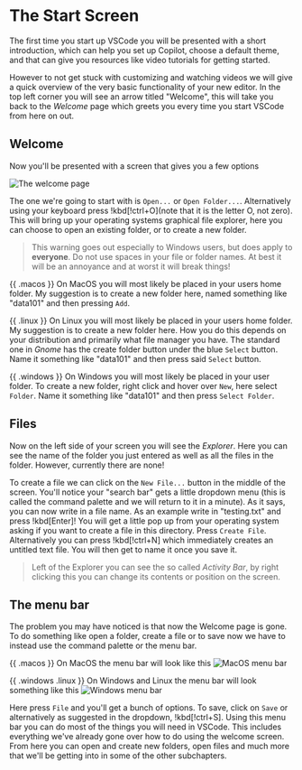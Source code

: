 # The Start Screen

The first time you start up VSCode you will be presented with a short
introduction, which can help you set up Copilot, choose a default theme, and
that can give you resources like video tutorials for getting started.

However to not get stuck with customizing and watching videos we will give a
quick overview of the very basic functionality of your new editor. In the top
left corner you will see an arrow titled "Welcome", this will take you back to
the _Welcome_ page which greets you every time you start VSCode from here on
out.

## Welcome

Now you'll be presented with a screen that gives you a few options

![The welcome page](/Assets/editor/welcome.png)

The one we're going to start with is `Open...` or `Open Folder...`.
Alternatively using your keyboard press !kbd[!ctrl+O](note that it is the
letter O, not zero). This will bring up your operating systems graphical file
explorer, here you can choose to open an existing folder, or to create a new
folder.

> This warning goes out especially to Windows users, but does apply to
> **everyone**. Do not use spaces in your file or folder names. At best it will
> be an annoyance and at worst it will break things!

{{ .macos }} On MacOS you will most likely be placed in your users home folder.
My suggestion is to create a new folder here, named something like "data101"
and then pressing `Add`.

{{ .linux }} On Linux you will most likely be placed in your users home folder.
My suggestion is to create a new folder here. How you do this depends on your
distribution and primarily what file manager you have. The standard one in
_Gnome_ has the create folder button under the blue `Select` button. Name it
something like "data101" and then press said `Select` button.

{{ .windows }} On Windows you will most likely be placed in your user folder.
To create a new folder, right click and hover over `New`, here select `Folder`.
Name it something like "data101" and then press `Select Folder`.


## Files

Now on the left side of your screen you will see the _Explorer_. Here you can
see the name of the folder you just entered as well as all the files in the
folder. However, currently there are none!

To create a file we can click on the `New File...` button in the middle of the
screen. You'll notice your "search bar" gets a little dropdown menu (this is
called the command palette and we will return to it in a minute). As it says,
you can now write in a file name. As an example write in "testing.txt" and
press !kbd[Enter]! You will get a little pop up from your operating system asking if
you want to create a file in this directory. Press `Create File`. Alternatively
you can press !kbd[!ctrl+N] which immediately creates an untitled text file.
You will then get to name it once you save it.

> Left of the Explorer you can see the so called _Activity Bar_, by right
> clicking this you can change its contents or position on the screen.

## The menu bar
The problem you may have noticed is that now the Welcome page is gone. To do
something like open a folder, create a file or to save now we have to instead
use the command palette or the menu bar.

{{ .macos }} On MacOS the menu bar will look like this
![MacOS menu bar](/Assets/editor/menubar-macos.png)

{{ .windows .linux }} On Windows and Linux the menu bar will look something
like this
![Windows menu bar](/Assets/editor/menubar-lindows.png)

Here press `File` and you'll get a bunch of options. To save, click on `Save`
or alternatively as suggested in the dropdown, !kbd[!ctrl+S]. Using this menu
bar you can do most of the things you will need in VSCode. This includes
everything we've already gone over how to do using the welcome screen. From
here you can open and create new folders, open files and much more that we'll
be getting into in some of the other subchapters.

